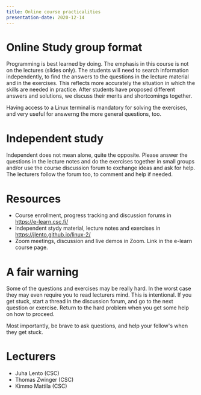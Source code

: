 ```yaml
---
title: Online course practicalities
presentation-date: 2020-12-14
---
```


# Online Study group format

Programming is best learned by doing. The emphasis in this course is not on the
lectures (slides only). The students will need to search information
independently, to find the answers to the questions in the lecture material and
in the exercises. This reflects more accurately the situation in which the
skills are needed in practice. After students have proposed different answers
and solutions, we discuss their merits and shortcomings together.

Having access to a Linux terminal is mandatory for solving the
exercises, and very useful for answerng the more general questions, too.


# Independent study

Independent does not mean alone, quite the opposite. Please answer
the questions in the lecture notes and do the exercises together in
small groups and/or use the course discussion forum to exchange ideas
and ask for help. The lecturers follow the forum too, to comment and
help if needed.


# Resources

- Course enrollment, progress tracking and discussion forums in
  <https://e-learn.csc.fi/>
- Independent stydy material, lecture notes and exercises in
  <https://jlento.github.io/linux-2/>
- Zoom meetings, discussion and live demos in Zoom. Link in the e-learn course
  page.


# A fair warning

Some of the questions and exercises may be really hard. In the worst
case they may even require you to read lecturers mind. This is
intentional. If you get stuck, start a thread in the discussion forum,
and go to the next question or exercise. Return to the hard problem
when you get some help on how to proceed.

Most importantly, be brave to ask questions, and help your fellow's
when they get stuck.


# Lecturers

- Juha Lento (CSC)
- Thomas Zwinger (CSC)
- Kimmo Mattila (CSC)

